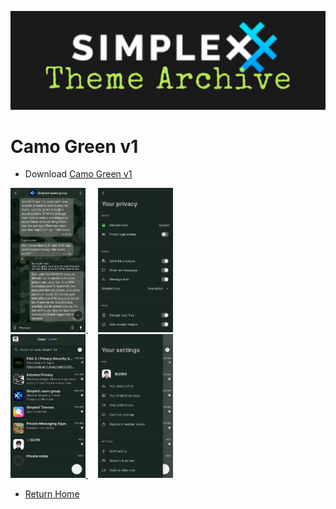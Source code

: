 ![SxC Theme Archive Banner](../resources/SxC_themeBanner06.jpg)

# Camo Green v1

* Download [Camo Green v1](../themes/SxC_camoGreen-v1.theme)

<a href="../screenshots/SxC_camoGreen-v101.jpg" target="_blank">
	<img src="../screenshots/SxC_camoGreen-v101.jpg" width="120">
</a>&nbsp;&nbsp;&nbsp;
<a href="../screenshots/SxC_camoGreen-v102.jpg" target="_blank">
	<img src="../screenshots/SxC_camoGreen-v102.jpg" width="120">
</a>
<br>
<a href="../screenshots/SxC_camoGreen-v103.jpg" target="_blank">
	<img src="../screenshots/SxC_camoGreen-v103.jpg" width="120">
</a>&nbsp;&nbsp;&nbsp;
<a href="../screenshots/SxC_camoGreen-v104.jpg" target="_blank">
	<img src="../screenshots/SxC_camoGreen-v104.jpg" width="120">
</a>

* [Return Home](../)